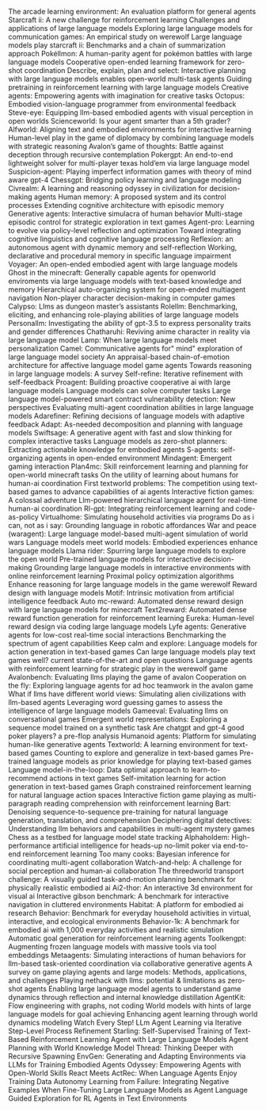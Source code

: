The arcade learning environment: An evaluation platform for general agents
Starcraft ii: A new challenge for reinforcement learning
Challenges and applications of large language models
Exploring large language models for communication games: An empirical study on werewolf
Large language models play starcraft ii: Benchmarks and a chain of summarization approach
Pokéllmon: A human-parity agent for pokémon battles with large language models
Cooperative open-ended learning framework for zero-shot coordination
Describe, explain, plan and select: Interactive planning with large language models enables open-world multi-task agents
Guiding pretraining in reinforcement learning with large language models
Creative agents: Empowering agents with imagination for creative tasks
Octopus: Embodied vision-language programmer from environmental feedback
Steve-eye: Equipping llm-based embodied agents with visual perception in open worlds
Scienceworld: Is your agent smarter than a 5th grader?
Alfworld: Aligning text and embodied environments for interactive learning
Human-level play in the game of diplomacy by combining language models with strategic reasoning
Avalon’s game of thoughts: Battle against deception through recursive contemplation
Pokergpt: An end-to-end lightweight solver for multi-player texas hold’em via large language model
Suspicion-agent: Playing imperfect information games with theory of mind aware gpt-4
Chessgpt: Bridging policy learning and language modeling
Civrealm: A learning and reasoning odyssey in civilization for decision-making agents
Human memory: A proposed system and its control processes
Extending cognitive architecture with episodic memory
Generative agents: Interactive simulacra of human behavior
Multi-stage episodic control for strategic exploration in text games
Agent-pro: Learning to evolve via policy-level reflection and optimization
Toward integrating cognitive linguistics and cognitive language processing
Reflexion: an autonomous agent with dynamic memory and self-reflection
Working, declarative and procedural memory in specific language impairment
Voyager: An open-ended embodied agent with large language models
Ghost in the minecraft: Generally capable agents for openworld enviroments via large language models with text-based knowledge and memory
Hierarchical auto-organizing system for open-ended multiagent navigation
Non-player character decision-making in computer games
Calypso: Llms as dungeon master’s assistants
Rolellm: Benchmarking, eliciting, and enhancing role-playing abilities of large language models
Personallm: Investigating the ability of gpt-3.5 to express personality traits and gender differences
Chatharuhi: Reviving anime character in reality via large language model
Lamp: When large language models meet personalization
Camel: Communicative agents for" mind" exploration of large language model society
An appraisal-based chain-of-emotion architecture for affective language model game agents
Towards reasoning in large language models: A survey
Self-refine: Iterative refinement with self-feedback
Proagent: Building proactive cooperative ai with large language models
Language models can solve computer tasks
Large language model-powered smart contract vulnerability detection: New perspectives
Evaluating multi-agent coordination abilities in large language models
Adarefiner: Refining decisions of language models with adaptive feedback
Adapt: As-needed decomposition and planning with language models
Swiftsage: A generative agent with fast and slow thinking for complex interactive tasks
Language models as zero-shot planners: Extracting actionable knowledge for embodied agents
S-agents: self-organizing agents in open-ended environment
Mindagent: Emergent gaming interaction
Plan4mc: Skill reinforcement learning and planning for open-world minecraft tasks
On the utility of learning about humans for human-ai coordination
First textworld problems: The competition using text-based games to advance capabilities of ai agents
Interactive fiction games: A colossal adventure
Llm-powered hierarchical language agent for real-time human-ai coordination
Rl-gpt: Integrating reinforcement learning and code-as-policy
Virtualhome: Simulating household activities via programs
Do as i can, not as i say: Grounding language in robotic affordances
War and peace (waragent): Large language model-based multi-agent simulation of world wars
Language models meet world models: Embodied experiences enhance language models
Llama rider: Spurring large language models to explore the open world
Pre-trained language models for interactive decision-making
Grounding large language models in interactive environments with online reinforcement learning
Proximal policy optimization algorithms
Enhance reasoning for large language models in the game werewolf
Reward design with language models
Motif: Intrinsic motivation from artificial intelligence feedback
Auto mc-reward: Automated dense reward design with large language models for minecraft
Text2reward: Automated dense reward function generation for reinforcement learning
Eureka: Human-level reward design via coding large language models
Lyfe agents: Generative agents for low-cost real-time social interactions
Benchmarking the spectrum of agent capabilities
Keep calm and explore: Language models for action generation in text-based games
Can large language models play text games well? current state-of-the-art and open questions
Language agents with reinforcement learning for strategic play in the werewolf game
Avalonbench: Evaluating llms playing the game of avalon
Cooperation on the fly: Exploring language agents for ad hoc teamwork in the avalon game
What if llms have different world views: Simulating alien civilizations with llm-based agents
Leveraging word guessing games to assess the intelligence of large language models
Gameeval: Evaluating llms on conversational games
Emergent world representations: Exploring a sequence model trained on a synthetic task
Are chatgpt and gpt-4 good poker players? a pre-flop analysis
Humanoid agents: Platform for simulating human-like generative agents
Textworld: A learning environment for text-based games
Counting to explore and generalize in text-based games
Pre-trained language models as prior knowledge for playing text-based games
Language model-in-the-loop: Data optimal approach to learn-to-recommend actions in text games
Self-imitation learning for action generation in text-based games
Graph constrained reinforcement learning for natural language action spaces
Interactive fiction game playing as multi-paragraph reading comprehension with reinforcement learning
Bart: Denoising sequence-to-sequence pre-training for natural language generation, translation, and comprehension
Deciphering digital detectives: Understanding llm behaviors and capabilities in multi-agent mystery games
Chess as a testbed for language model state tracking
Alphaholdem: High-performance artificial intelligence for heads-up no-limit poker via end-to-end reinforcement learning
Too many cooks: Bayesian inference for coordinating multi-agent collaboration
Watch-and-help: A challenge for social perception and human-ai collaboration
The threedworld transport challenge: A visually guided task-and-motion planning benchmark for physically realistic embodied ai
Ai2-thor: An interactive 3d environment for visual ai
Interactive gibson benchmark: A benchmark for interactive navigation in cluttered environments
Habitat: A platform for embodied ai research
Behavior: Benchmark for everyday household activities in virtual, interactive, and ecological environments
Behavior-1k: A benchmark for embodied ai with 1,000 everyday activities and realistic simulation
Automatic goal generation for reinforcement learning agents
Toolkengpt: Augmenting frozen language models with massive tools via tool embeddings
Metaagents: Simulating interactions of human behaviors for llm-based task-oriented coordination via collaborative generative agents
A survey on game playing agents and large models: Methods, applications, and challenges
Playing nethack with llms: potential & limitations as zero-shot agents
Enabling large language model agents to understand game dynamics through reflection and internal knowledge distillation
AgentKit: Flow engineering with graphs, not coding
World models with hints of large language models for goal achieving
Enhancing agent learning through world dynamics modeling
Watch Every Step! LLm Agent Learning via Iterative Step-Level Process Refinement
Starling: Self-Supervised Training of Text-Based Reinforcement Learning Agent with Large Language Models
Agent Planning with World Knowledge Model
Thread: Thinking Deeper with Recursive Spawning
EnvGen: Generating and Adapting Environments via LLMs for Training Embodied Agents
Odyssey: Empowering Agents with Open-World Skills
React Meets ActRec: When Language Agents Enjoy Training Data Autonomy
Learning from Failure: Integrating Negative Examples When Fine-Tuning Large Language Models as Agent
Language Guided Exploration for RL Agents in Text Environments
